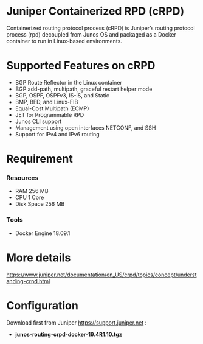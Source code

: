 
# Juniper Containerized RPD (cRPD) 

Containerized routing protocol process (cRPD) is Juniper’s routing protocol process (rpd) decoupled from Junos OS and packaged as a Docker container to run in Linux-based environments.

# Supported Features on cRPD
- BGP Route Reflector in the Linux container
- BGP add-path, multipath, graceful restart helper mode
- BGP, OSPF, OSPFv3, IS-IS, and Static
- BMP, BFD, and Linux-FIB
- Equal-Cost Multipath (ECMP)
- JET for Programmable RPD
- Junos CLI support
- Management using open interfaces NETCONF, and SSH
- Support for IPv4 and IPv6 routing


# Requirement

### Resources
 - RAM 256 MB
 - CPU 1 Core
 - Disk Space 256 MB

### Tools
 - Docker Engine 18.09.1



# More details 

https://www.juniper.net/documentation/en_US/crpd/topics/concept/understanding-crpd.html


# Configuration

Download first from Juniper https://support.juniper.net : 

- **junos-routing-crpd-docker-19.4R1.10.tgz**
